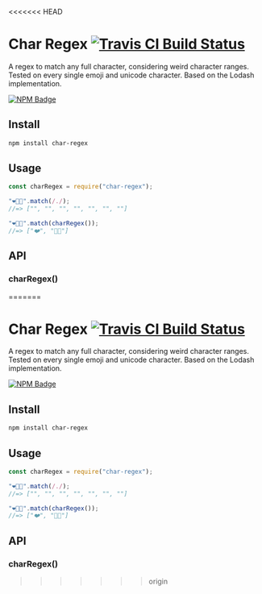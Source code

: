 <<<<<<< HEAD
# Char Regex [![Travis CI Build Status](https://img.shields.io/travis/com/Richienb/char-regex/master.svg?style=for-the-badge)](https://travis-ci.com/Richienb/char-regex)

A regex to match any full character, considering weird character ranges. Tested on every single emoji and unicode character. Based on the Lodash implementation.

[![NPM Badge](https://nodei.co/npm/char-regex.png)](https://npmjs.com/package/char-regex)

## Install

```sh
npm install char-regex
```

## Usage

```js
const charRegex = require("char-regex");

"❤️👊🏽".match(/./);
//=> ["", "", "", "", "", "", ""]

"❤️👊🏽".match(charRegex());
//=> ["❤️", "👊🏽"]
```

## API

### charRegex()
=======
# Char Regex [![Travis CI Build Status](https://img.shields.io/travis/com/Richienb/char-regex/master.svg?style=for-the-badge)](https://travis-ci.com/Richienb/char-regex)

A regex to match any full character, considering weird character ranges. Tested on every single emoji and unicode character. Based on the Lodash implementation.

[![NPM Badge](https://nodei.co/npm/char-regex.png)](https://npmjs.com/package/char-regex)

## Install

```sh
npm install char-regex
```

## Usage

```js
const charRegex = require("char-regex");

"❤️👊🏽".match(/./);
//=> ["", "", "", "", "", "", ""]

"❤️👊🏽".match(charRegex());
//=> ["❤️", "👊🏽"]
```

## API

### charRegex()
>>>>>>> origin
